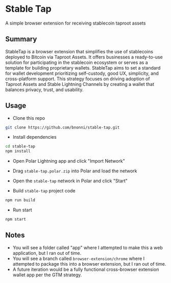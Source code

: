 # Stable Tap

A simple browser extension for receiving stablecoin taproot assets

## Summary

StableTap is a browser extension that simplifies the use of stablecoins deployed to Bitcoin via Taproot Assets. It offers businesses a ready-to-use solution for participating in the stablecoin ecosystem or serves as a template for building proprietary wallets. StableTap aims to set a standard for wallet development prioritizing self-custody, good UX, simplicity, and cross-platform support. This strategy focuses on driving adoption of Taproot Assets and Stable Lightning Channels by creating a wallet that balances privacy, trust, and usability.

## Usage

* Clone this repo

```sh
git clone https://github.com/bnonni/stable-tap.git
```

* Install dependencies

```sh
cd stable-tap
npm install
```

* Open Polar Lightning app and click "Import Network"
* Drag `stable-tap.polar.zip` into Polar and load the network
* Open the `stable-tap` network in Polar and click "Start"

* Build `stable-tap` project code

```sh
npm run build
```

* Run start

```sh
npm start
```

## Notes

* You will see a folder called "app" where I attempted to make this a web application, but I ran out of time.
* You will see a branch called `browser-extension/chrome` where I attempted to package this into a browser extension, but I ran out of time.
* A future iteration would be a fully functional cross-browser extension wallet app per the GTM strategy.
